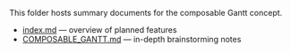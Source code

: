 This folder hosts summary documents for the composable Gantt concept.

- [index.md](index.md) — overview of planned features
- [COMPOSABLE_GANTT.md](COMPOSABLE_GANTT.md) — in-depth brainstorming notes
